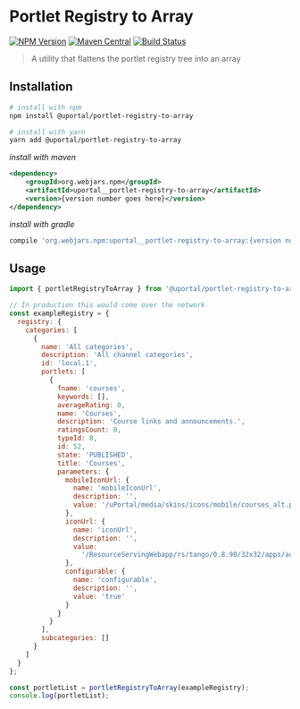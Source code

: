 # Portlet Registry to Array

[![NPM Version](https://img.shields.io/npm/v/@uportal/portlet-registry-to-array.svg)](https://www.npmjs.com/package/@uportal/portlet-registry-to-array)
[![Maven Central](https://maven-badges.herokuapp.com/maven-central/org.webjars.npm/uportal__portlet-registry-to-array/badge.svg)](https://maven-badges.herokuapp.com/maven-central/org.webjars.npm/uportal__portlet-registry-to-array)
[![Build Status](https://travis-ci.org/uPortal-contrib/uPortal-web-components.svg?branch=master)](https://travis-ci.org/uPortal-contrib/uPortal-web-components)

> A utility that flattens the portlet registry tree into an array

## Installation

```sh
# install with npm
npm install @uportal/portlet-registry-to-array

# install with yarn
yarn add @uportal/portlet-registry-to-array
```

_install with maven_

```xml
<dependency>
    <groupId>org.webjars.npm</groupId>
    <artifactId>uportal__portlet-registry-to-array</artifactId>
    <version>{version number goes here}</version>
</dependency>
```

_install with gradle_

```gradle
compile 'org.webjars.npm:uportal__portlet-registry-to-array:{version number goes here}'
```

## Usage

```js
import { portletRegistryToArray } from '@uportal/portlet-registry-to-array';

// In production this would come over the network
const exampleRegistry = {
  registry: {
    categories: [
      {
        name: 'All categories',
        description: 'All channel categories',
        id: 'local.1',
        portlets: [
          {
            fname: 'courses',
            keywords: [],
            averageRating: 0,
            name: 'Courses',
            description: 'Course links and announcements.',
            ratingsCount: 0,
            typeId: 8,
            id: 52,
            state: 'PUBLISHED',
            title: 'Courses',
            parameters: {
              mobileIconUrl: {
                name: 'mobileIconUrl',
                description: '',
                value: '/uPortal/media/skins/icons/mobile/courses_alt.png'
              },
              iconUrl: {
                name: 'iconUrl',
                description: '',
                value:
                  '/ResourceServingWebapp/rs/tango/0.8.90/32x32/apps/accessories-text-editor.png'
              },
              configurable: {
                name: 'configurable',
                description: '',
                value: 'true'
              }
            }
          }
        ],
        subcategories: []
      }
    ]
  }
};

const portletList = portletRegistryToArray(exampleRegistry);
console.log(portletList);
```
